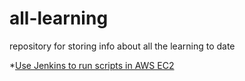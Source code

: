 # all-learning
repository for storing info about all the learning to date

*[Use Jenkins to run scripts in AWS EC2](https://medium.com/faun/use-jenkins-to-run-scripts-in-aws-ec2-1f3d1307263a)

